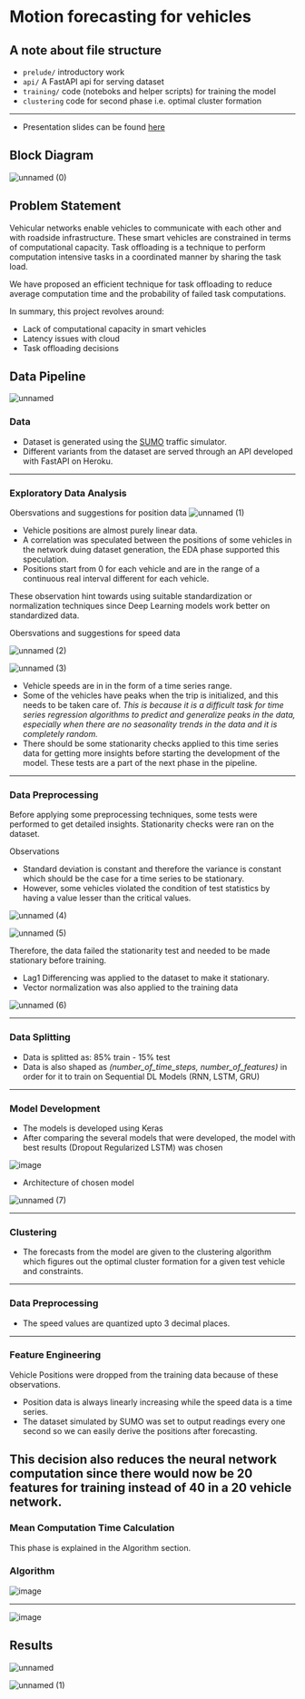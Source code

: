 # Motion forecasting for vehicles

## A note about file structure
- `prelude/` introductory work
- `api/` A FastAPI api for serving dataset
- `training/` code (noteboks and helper scripts) for training the model
- `clustering` code for second phase i.e. optimal cluster formation
---
- Presentation slides can be found [here](https://docs.google.com/presentation/d/1_vtB7uUEUL9otgZAAquNeakVFEcEkK-RATCQOFo6aog/edit?usp=sharing)

## Block Diagram 
![unnamed (0)](https://user-images.githubusercontent.com/48406637/185078662-91299f99-64fb-4d9a-a4de-9c7666c83de2.png)


## Problem Statement
Vehicular networks enable vehicles to communicate with each other and with roadside infrastructure. These smart vehicles are constrained in terms of computational capacity. Task offloading is a technique to perform computation intensive tasks in a coordinated manner by sharing the task load.

We have proposed an efficient technique for task offloading to reduce average computation time and the probability of failed task computations.

In summary, this project revolves around:
- Lack of computational capacity in smart vehicles
- Latency issues with cloud
- Task offloading decisions 





## Data Pipeline
![unnamed](https://user-images.githubusercontent.com/48406637/185078356-cd2689e3-82af-4fcb-92e2-bece10b747a5.png)

### Data
- Dataset is generated using the [SUMO](https://www.eclipse.org/sumo/) traffic simulator.
- Different variants from the dataset are served through an API developed with FastAPI on Heroku.

----

### Exploratory Data Analysis
Obersvations and suggestions for position data
![unnamed (1)](https://user-images.githubusercontent.com/48406637/185089507-4b04bc10-26ff-417b-9dd7-48727b39284a.png)

- Vehicle positions are almost purely linear data. 
- A correlation was speculated between the positions of some vehicles in the network duing dataset generation, the EDA phase supported this speculation. 
- Positions start from 0 for each vehicle and are in the range of a continuous real interval different for each vehicle. 

These observation hint towards using suitable standardization or normalization techniques since Deep Learning models work better on standardized data.

Obersvations and suggestions for speed data

![unnamed (2)](https://user-images.githubusercontent.com/48406637/185089492-2d211069-d33d-4f1c-8c49-43fef81c4a3c.png)

![unnamed (3)](https://user-images.githubusercontent.com/48406637/185089441-16ddf296-1b9e-4ed8-a589-02b7a99eb116.png)


- Vehicle speeds are in in the form of a time series range. 
- Some of the vehicles have peaks when the trip is initialized, and this needs to be taken care of. *This is because it is a difficult task for time series regression algorithms to predict and generalize peaks in the data, especially when there are no seasonality trends in the data and it is completely random.* 
- There should be some stationarity checks applied to this time series data for getting more insights before starting the development of the model. These tests are a part of the next phase in the pipeline.

----
### Data Preprocessing
Before applying some preprocessing techniques, some tests were performed to get detailed insights. Stationarity checks were ran on the dataset.

Observations
- Standard deviation is constant and therefore the variance is constant which should be the case for a time series to be stationary. 
- However, some vehicles violated the condition of test statistics by having a value lesser than the critical values. 

![unnamed (4)](https://user-images.githubusercontent.com/48406637/185091383-2c872dc1-6f74-4849-ba2c-bf1d3fc3a538.png)

![unnamed (5)](https://user-images.githubusercontent.com/48406637/185091406-f6a0335e-923c-4aa6-852f-6614adf94595.png)


Therefore, the data failed the stationarity test and needed to be made stationary before training.

- Lag1 Differencing was applied to the dataset to make it stationary.
- Vector normalization was also applied to the training data

![unnamed (6)](https://user-images.githubusercontent.com/48406637/185091423-f2687926-7611-426b-a51a-ce55d38b2ec4.png)

---
### Data Splitting
- Data is splitted as: 85% train - 15% test
- Data is also shaped as *(number_of_time_steps, number_of_features)* in order for it to train on Sequential DL Models (RNN, LSTM, GRU)

---
### Model Development
- The models is developed using Keras
- After comparing the several models that were developed, the model with best results (Dropout Regularized LSTM) was chosen

![image](https://user-images.githubusercontent.com/48406637/185092722-f9435ea1-be30-4a58-b8c3-c8d6cf897527.png)


- Architecture of chosen model


![unnamed (7)](https://user-images.githubusercontent.com/48406637/185092551-855b085e-c240-4ffe-a339-94ce9bd52bf6.png)

--- 
### Clustering
- The forecasts from the model are given to the clustering algorithm which figures out the optimal cluster formation for a given test vehicle and constraints.

---
### Data Preprocessing
- The speed values are quantized upto 3 decimal places.

---
### Feature Engineering
Vehicle Positions were dropped from the training data because of these observations.

- Position data is always linearly increasing while the speed data is a time series. 
- The dataset simulated by SUMO was set to output readings every one second so we can easily derive the positions after forecasting. 
 
This decision also reduces the neural network computation since there would now be 20 features for training instead of 40 in a 20 vehicle network.
---
### Mean Computation Time Calculation
This phase is explained in the Algorithm section.


### Algorithm

![image](https://user-images.githubusercontent.com/48406637/185940611-d17e214b-fc83-4e3e-b736-16c59b64e6aa.png)

---

![image](https://user-images.githubusercontent.com/48406637/185940972-692df289-db2a-49da-971e-10abf521c0e8.png)

## Results
![unnamed](https://user-images.githubusercontent.com/48406637/185097783-3a8cd9b7-a6b9-4ec6-9806-169178d22884.jpg)

![unnamed (1)](https://user-images.githubusercontent.com/48406637/185097790-13db8f6a-ccd2-4c38-9251-f07ec8be6f65.jpg)
